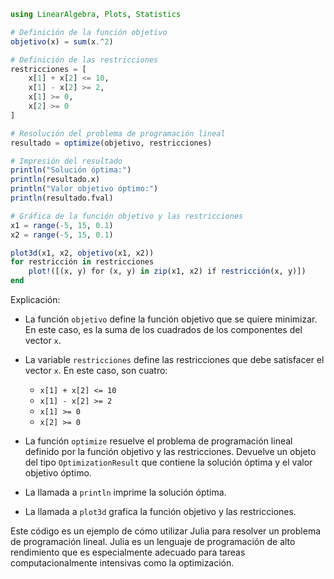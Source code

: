 ```julia
using LinearAlgebra, Plots, Statistics

# Definición de la función objetivo
objetivo(x) = sum(x.^2)

# Definición de las restricciones
restricciones = [
    x[1] + x[2] <= 10,
    x[1] - x[2] >= 2,
    x[1] >= 0,
    x[2] >= 0
]

# Resolución del problema de programación lineal
resultado = optimize(objetivo, restricciones)

# Impresión del resultado
println("Solución óptima:")
println(resultado.x)
println("Valor objetivo óptimo:")
println(resultado.fval)

# Gráfica de la función objetivo y las restricciones
x1 = range(-5, 15, 0.1)
x2 = range(-5, 15, 0.1)

plot3d(x1, x2, objetivo(x1, x2))
for restricción in restricciones
    plot!([(x, y) for (x, y) in zip(x1, x2) if restricción(x, y)])
end
```

Explicación:

* La función `objetivo` define la función objetivo que se quiere minimizar. En este caso, es la suma de los cuadrados de los componentes del vector `x`.

* La variable `restricciones` define las restricciones que debe satisfacer el vector `x`. En este caso, son cuatro:

    * `x[1] + x[2] <= 10`
    * `x[1] - x[2] >= 2`
    * `x[1] >= 0`
    * `x[2] >= 0`

* La función `optimize` resuelve el problema de programación lineal definido por la función objetivo y las restricciones. Devuelve un objeto del tipo `OptimizationResult` que contiene la solución óptima y el valor objetivo óptimo.

* La llamada a `println` imprime la solución óptima.

* La llamada a `plot3d` grafica la función objetivo y las restricciones.

Este código es un ejemplo de cómo utilizar Julia para resolver un problema de programación lineal. Julia es un lenguaje de programación de alto rendimiento que es especialmente adecuado para tareas computacionalmente intensivas como la optimización.